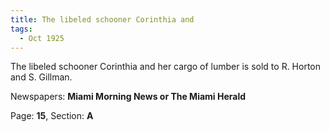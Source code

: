 ```yaml
---  
title: The libeled schooner Corinthia and  
tags:  
  - Oct 1925  
---  
```

  
The libeled schooner Corinthia and her cargo of lumber is sold to R. Horton and S. Gillman.  
  
Newspapers: **Miami Morning News or The Miami Herald**  
  
Page: **15**, Section: **A** 
